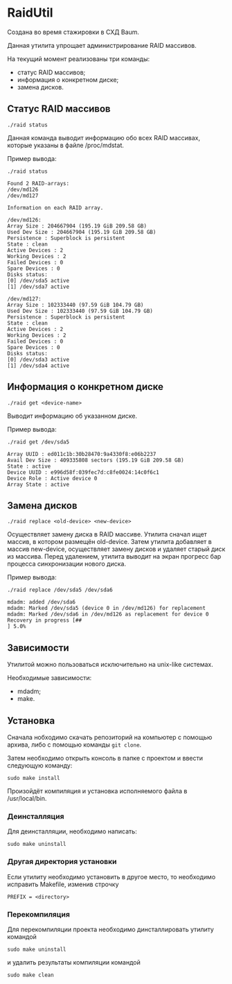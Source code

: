 # RaidUtil
Создана во время стажировки в СХД Baum.

Данная утилита упрощает администрирование RAID массивов.

На текущий момент реализованы три команды:
- статус RAID массивов;
- информация о конкретном диске;
- замена дисков.

## Статус RAID массивов
`./raid status`

Данная команда выводит информацию обо всех RAID массивах, которые указаны в файле /proc/mdstat.

Пример вывода:
```
./raid status

Found 2 RAID-arrays:
/dev/md126
/dev/md127

Information on each RAID array.

/dev/md126:
Array Size : 204667904 (195.19 GiB 209.58 GB)
Used Dev Size : 204667904 (195.19 GiB 209.58 GB)
Persistence : Superblock is persistent
State : clean
Active Devices : 2
Working Devices : 2
Failed Devices : 0
Spare Devices : 0
Disks status:
[0] /dev/sda5 active
[1] /dev/sda7 active

/dev/md127:
Array Size : 102333440 (97.59 GiB 104.79 GB)
Used Dev Size : 102333440 (97.59 GiB 104.79 GB)
Persistence : Superblock is persistent
State : clean
Active Devices : 2
Working Devices : 2
Failed Devices : 0
Spare Devices : 0
Disks status:
[0] /dev/sda3 active
[1] /dev/sda4 active
```

## Информация о конкретном диске
`./raid get <device-name>`

Выводит информацию об указанном диске.

Пример вывода:
```
./raid get /dev/sda5

Array UUID : ed011c1b:30b28470:9a4330f8:e06b2237
Avail Dev Size : 409335808 sectors (195.19 GiB 209.58 GB)
State : active
Device UUID : e996d58f:039fec7d:c8fe0024:14c0f6c1
Device Role : Active device 0
Array State : active
```

## Замена дисков
`./raid replace <old-device> <new-device>`

Осуществляет замену диска в RAID массиве. Утилита сначал ищет массив, в котором размещён old-device.
Затем утилита добавляет в массив new-device, осуществляет замену дисков и удаляет старый диск из массива. Перед удалением, утилита выводит на экран прогресс бар процесса синхронизации нового диска.

Пример вывода:
```
./raid replace /dev/sda5 /dev/sda6

mdadm: added /dev/sda6
mdadm: Marked /dev/sda5 (device 0 in /dev/md126) for replacement
mdadm: Marked /dev/sda6 in /dev/md126 as replacement for device 0
Recovery in progress [##                                               ] 5.0%
```

## Зависимости
Утилитой можно пользоваться исключительно на unix-like системах.

Необходимые зависимости:
- mdadm;
- make.

## Установка
Сначала нобходимо скачать репозиторий на компьютер с помощью архива, либо с помощью команды `git clone`.

Затем необходимо открыть консоль в папке с проектом и ввести следующую команду:

`sudo make install`

Произойдёт компиляция и установка исполняемого файла в /usr/local/bin.

### Деинсталляция

Для деинсталляции, необходимо написать:

`sudo make uninstall`

### Другая директория установки

Если утилиту необходимо установить в другое место, то необходимо исправить Makefile, изменив строчку

`PREFIX = <directory>`

### Перекомпиляция

Для перекомпиляции проекта необходимо динсталлировать утилиту командой

`sudo make uninstall`

и удалить результаты компиляции командой

`sudo make clean`
